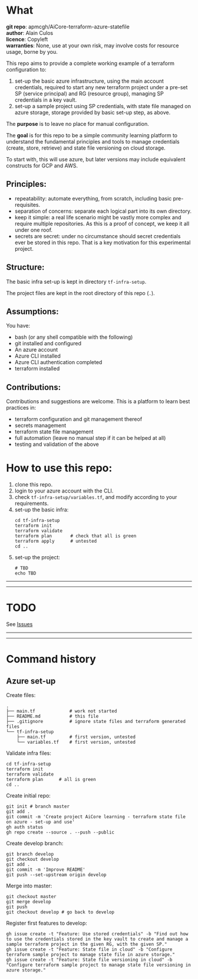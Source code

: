 # What

**git repo**: apmcgh/AiCore-terraform-azure-statefile   
**author**: Alain Culos   
**licence**: Copyleft   
**warranties**: None, use at your own risk, may involve costs for resource usage, borne by you.   

This repo aims to provide a complete working example of a terraform configuration to:
1. set-up the basic azure infrastructure, using the main account credentials,
   required to start any new terraform project under a pre-set SP (service principal)
   and RG (resource group), managing SP credentials in a key vault.
1. set-up a sample project using SP credentials, with state file managed on azure storage,
   storage provided by basic set-up step, as above.

The **purpose** is to leave no place for manual configuration.

The **goal** is for this repo to be a simple community learning platform to understand the
fundamental principles and tools to manage credentials (create, store, retrieve) and
state file versioning on cloud storage.

To start with, this will use azure, but later versions may include equivalent constructs for
GCP and AWS.


## Principles:

+ repeatability: automate everything, from scratch, including basic pre-requisites.
+ separation of concerns: separate each logical part into its own directory.
+ keep it simple: a real life scenario might be vastly more complex and require
  multiple repositories. As this is a proof of concept, we keep it all under
  one roof.
+ secrets are secret: under no circumstance should secret credentials ever be stored
  in this repo. That is a key motivation for this experimental project.


## Structure:

The basic infra set-up is kept in directory `tf-infra-setup`.

The project files are kept in the root directory of this repo (`.`).


## Assumptions:

You have:
+ bash (or any shell compatible with the following)
+ git installed and configured
+ An azure account
+ Azure CLI installed
+ Azure CLI authentication completed
+ terraform installed


## Contributions:

Contributions and suggestions are welcome. This is a platform to learn best practices in:
+ terraform configuration and git management thereof
+ secrets management
+ terraform state file management
+ full automation (leave no manual step if it can be helped at all)
+ testing and validation of the above


# How to use this repo:

1. clone this repo.
1. login to your azure account with the CLI.
1. check `tf-infra-setup/variables.tf`, and modify according to your requirements.
1. set-up the basic infra:
   ```
   cd tf-infra-setup
   terraform init
   terraform validate
   terraform plan       # check that all is green
   terraform apply      # untested
   cd ..
   ```
1. set-up the project:
   ```
   # TBD
   echo TBD
   ```

---
---

# TODO

See [Issues](https://github.com/apmcgh/AiCore-terraform-azure-statefile/issues)


---
---

# Command history

## Azure set-up

Create files:
```
.
├── main.tf             # work not started
├── README.md           # this file
├── .gitignore          # ignore state files and terraform generated files
└── tf-infra-setup
    ├── main.tf         # first version, untested
    └── variables.tf    # first version, untested
```

Validate infra files:
```
cd tf-infra-setup
terraform init
terraform validate
terraform plan      # all is green
cd ..
```

Create initial repo:
```
git init # branch master
git add .
git commit -m 'Create project AiCore learning - terraform state file on azure - set-up and use'
gh auth status
gh repo create --source . --push --public
```

Create develop branch:
```
git branch develop
git checkout develop
git add .
git commit -m 'Improve README'
git push --set-upstream origin develop
```

Merge into master:
```
git checkout master
git merge develop
git push
git checkout develop # go back to develop
```

Register first features to develop:
```
gh issue create -t "Feature: Use stored credentials" -b "Find out how to use the credentials stored in the key vault to create and manage a sample terraform project in the given RG, with the given SP."
gh issue create -t "Feature: State file in cloud" -b "Configure terraform sample project to manage state file in azure storage."
gh issue create -t "Feature: State file versioning in cloud" -b "Configure terraform sample project to manage state file versioning in azure storage."
```